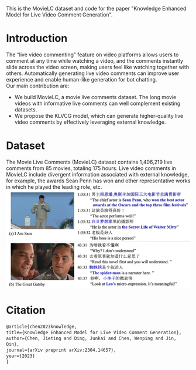 This is the MovieLC dataset and code for the paper "Knowledge Enhanced Model for Live Video Comment Generation".
# Introduction
The “live video commenting” feature on video platforms allows users to comment at any time while watching a video, and the comments instantly slide across the video screen, making users feel like watching together with others. Automatically generating live video comments can improve user experience and enable human-like generation for bot chatting. \
Our main contribution are:
+ We build MovieLC, a movie live comments dataset. The long movie videos with informative live comments can well complement existing datasets. 
+ We propose the KLVCG model, which can generate higher-quality live video comments by effectively leveraging external knowledge. 

# Dataset
The Movie Live Comments (MovieLC) dataset contains 1,406,219 live comments from 85 movies, totaling 175 hours. Live video comments in MovieLC include divergent information associated with external knowledge, for example, the awards Sean Penn has won and other representative works in which he played the leading role, etc.
![image error](./imgs/case.png)

# Citation
    @article{chen2023knowledge,
    title={Knowledge Enhanced Model for Live Video Comment Generation},
    author={Chen, Jieting and Ding, Junkai and Chen, Wenping and Jin, Qin},
    journal={arXiv preprint arXiv:2304.14657},
    year={2023}
    }